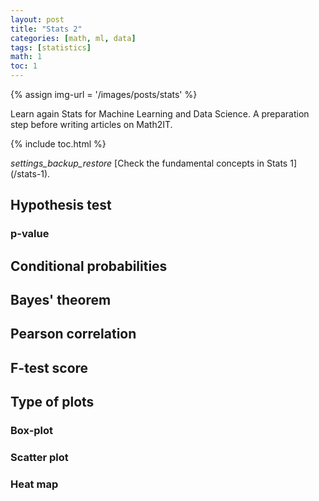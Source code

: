 ```yaml
---
layout: post
title: "Stats 2"
categories: [math, ml, data]
tags: [statistics]
math: 1
toc: 1
---
```


{% assign img-url = '/images/posts/stats' %}

Learn again Stats for Machine Learning and Data Science. A preparation step before writing articles on Math2IT.

{% include toc.html %}

<div class="see-again">
<i class="material-icons">settings_backup_restore</i>
<span markdown="1">
[Check the fundamental concepts in Stats 1](/stats-1).
</span>
</div>

## Hypothesis test



### p-value

## Conditional probabilities

## Bayes' theorem

## Pearson correlation

## F-test score

## Type of plots

### Box-plot

### Scatter plot

### Heat map



